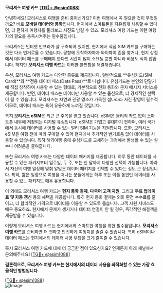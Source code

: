 **모리셔스 여행 카드 [[TG💪+ @esim1088](https://t.me/s/esim1088)]**

안녕하세요! 모리셔스로 여행을 준비 중이신가요? 이번 여행에서 꼭 필요한 것이 무엇일까요? 바로 **모바일 데이터와 통화**입니다. 현지에서 스마트폰을 자유롭게 사용할 수 있다면, 더 편하게 여행지를 둘러보고 사진도 남길 수 있죠. 모리셔스 여행 카드는 이런 여행자의 필요를 충족시켜주는 필수품입니다.

모리셔스는 인터넷 인프라가 잘 구축되어 있지만, 현지에서 직접 SIM 카드를 구매하는 것은 다소 번거로울 수 있습니다. 공항에 도착하자마자 와이파이 존을 찾거나, 현지 상점에서 데이터 패스를 구매해야 한다면 시간이 많이 소요될 뿐만 아니라 비용도 적지 않습니다. 하지만 **모리셔스 여행 카드**는 이러한 불편함을 해결해줍니다.

우선, 모리셔스 여행 카드는 다양한 종류로 제공됩니다. 일반적으로 **유심카드(SIM Card)**와 **전용 데이터 패스(Data Pass)**로 나뉩니다. 유심카드는 본인의 단말기에 직접 장착하여 사용할 수 있는 형태로, 기본적으로 전화 통화와 문자 메시지 서비스를 제공합니다. 반면, 데이터 패스는 데이터만 사용할 수 있는 옵션으로, 더 경제적인 선택이 될 수 있습니다. 모리셔스는 자연과 관광 명소가 가득한 섬나라라 사진 촬영이 필수적이므로, 데이터 패스는 특히 유용하게 느껴질 것입니다.

특히 **모리셔스 eSIM**은 최근 큰 주목을 받고 있습니다. eSIM은 물리적 카드 없이 스마트폰 내부에 저장되는 디지털 유심입니다. eSIM은 가볍고 휴대하기 편하며, 여러 국가에서 동시에 데이터를 사용할 수 있는 멀티 SIM 기능을 지원합니다. 또한, 모리셔스 eSIM은 여행 전에 미리 구매할 수 있어 현지에서 추가적인 번거로움 없이 데이터를 사용할 수 있습니다. 특히 해외여행 중에 유심카드를 교체하는 과정에서 발생할 수 있는 실수나 어려움을 줄여줍니다.

또한 모리셔스 여행 카드는 다양한 데이터 패키지를 제공합니다. 하루 동안 데이터를 사용할 수 있는 패키지부터 일주일, 두 주, 또는 한 달까지 다양한 선택이 가능합니다. 따라서 자신의 여행 일정에 맞춰 알맞은 데이터 패키지를 선택할 수 있다는 점도 큰 장점입니다. 특히, 짧은 일정으로 여행을 떠나는 분들에게는 하루 또는 이틀 동안만 데이터를 사용할 수 있는 패키지도 매우 유용합니다.

이 외에도 모리셔스 여행 카드는 **현지 통화 결제**, **다국어 고객 지원**, 그리고 **무료 업데이트 및 자동 갱신** 등의 혜택을 제공합니다. 특히 현지 통화 결제는 외화 환전 수수료를 줄이고, 더 합리적인 가격으로 데이터를 이용할 수 있도록 돕습니다. 고객 지원 서비스도 매우 중요하죠. 현지에서 문제가 생기거나 데이터 연결이 안 될 경우, 즉각적인 해결책을 제공받을 수 있습니다.

이렇게 모리셔스 여행 카드는 현지에서의 스마트한 여행을 위한 필수품입니다. **모리셔스 여행 카드**를 준비하면 더 편하고 안전하게 여행지를 즐길 수 있습니다. 특히 eSIM이나 데이터 패스는 현지에서의 데이터 사용 부담을 크게 줄여줄 수 있습니다.

혹시 모리셔스 여행 카드에 대해 더 궁금한 점이 있으신가요? 언제든지 아래 채널에서 문의해주세요! [[TG💪+ @esim1088](https://t.me/s/esim1088)]  

**결론적으로, 모리셔스 여행 카드는 현지에서의 데이터 사용을 최적화할 수 있는 가장 효율적인 방법입니다.** 

[[TG💪+ @esim1088](https://t.me/s/esim1088)]  
![Image](https://i.postimg.cc/Y0z9fWf4/image.png)